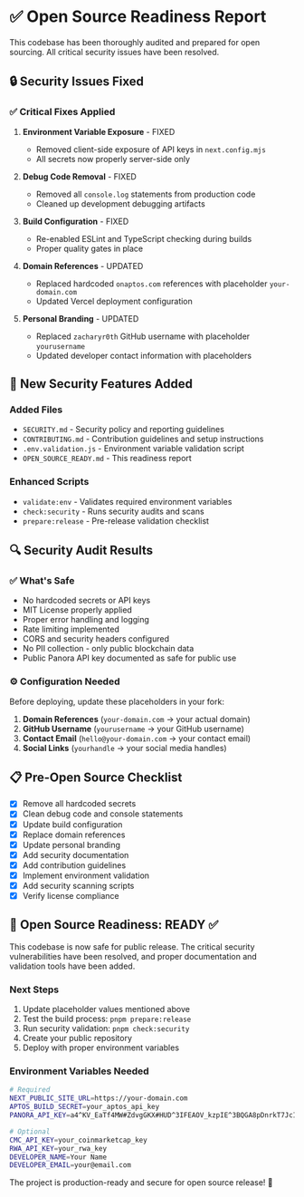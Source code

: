# ✅ Open Source Readiness Report

This codebase has been thoroughly audited and prepared for open sourcing. All critical security issues have been resolved.

## 🔒 Security Issues Fixed

### ✅ Critical Fixes Applied

1. **Environment Variable Exposure** - FIXED
   - Removed client-side exposure of API keys in `next.config.mjs`
   - All secrets now properly server-side only

2. **Debug Code Removal** - FIXED
   - Removed all `console.log` statements from production code
   - Cleaned up development debugging artifacts

3. **Build Configuration** - FIXED
   - Re-enabled ESLint and TypeScript checking during builds
   - Proper quality gates in place

4. **Domain References** - UPDATED
   - Replaced hardcoded `onaptos.com` references with placeholder `your-domain.com`
   - Updated Vercel deployment configuration

5. **Personal Branding** - UPDATED
   - Replaced `zacharyr0th` GitHub username with placeholder `yourusername`
   - Updated developer contact information with placeholders

## 🚀 New Security Features Added

### Added Files
- `SECURITY.md` - Security policy and reporting guidelines
- `CONTRIBUTING.md` - Contribution guidelines and setup instructions
- `.env.validation.js` - Environment variable validation script
- `OPEN_SOURCE_READY.md` - This readiness report

### Enhanced Scripts
- `validate:env` - Validates required environment variables
- `check:security` - Runs security audits and scans
- `prepare:release` - Pre-release validation checklist

## 🔍 Security Audit Results

### ✅ What's Safe
- No hardcoded secrets or API keys
- MIT License properly applied
- Proper error handling and logging
- Rate limiting implemented
- CORS and security headers configured
- No PII collection - only public blockchain data
- Public Panora API key documented as safe for public use

### ⚙️ Configuration Needed
Before deploying, update these placeholders in your fork:

1. **Domain References** (`your-domain.com` → your actual domain)
2. **GitHub Username** (`yourusername` → your GitHub username)
3. **Contact Email** (`hello@your-domain.com` → your contact email)
4. **Social Links** (`yourhandle` → your social media handles)

## 📋 Pre-Open Source Checklist

- [x] Remove all hardcoded secrets
- [x] Clean debug code and console statements
- [x] Update build configuration
- [x] Replace domain references
- [x] Update personal branding
- [x] Add security documentation
- [x] Add contribution guidelines
- [x] Implement environment validation
- [x] Add security scanning scripts
- [x] Verify license compliance

## 🚦 Open Source Readiness: **READY** ✅

This codebase is now safe for public release. The critical security vulnerabilities have been resolved, and proper documentation and validation tools have been added.

### Next Steps
1. Update placeholder values mentioned above
2. Test the build process: `pnpm prepare:release`
3. Run security validation: `pnpm check:security`
4. Create your public repository
5. Deploy with proper environment variables

### Environment Variables Needed
```bash
# Required
NEXT_PUBLIC_SITE_URL=https://your-domain.com
APTOS_BUILD_SECRET=your_aptos_api_key
PANORA_API_KEY=a4^KV_EaTf4MW#ZdvgGKX#HUD^3IFEAOV_kzpIE^3BQGA8pDnrkT7JcIy#HNlLGi

# Optional
CMC_API_KEY=your_coinmarketcap_key
RWA_API_KEY=your_rwa_key
DEVELOPER_NAME=Your Name
DEVELOPER_EMAIL=your@email.com
```

The project is production-ready and secure for open source release! 🎉